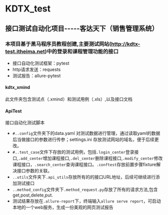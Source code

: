 # KDTX_test
## 接口测试自动化项目-----客达天下（销售管理系统）
### 本项目基于黑马程序员教程创建,主要测试网站(http://kdtx-test.itheima.net)中的登录和课程管理功能的接口
* 接口自动化测试框架：pytest
* http请求发送：requests
* 测试报告：allure-pytest
#### kdtx_xmind
此文件夹包含测试点（.xmind）和测试用例（.xls）,以及接口文档
#### ApiTest
接口自动化测试脚本
* `#..config`文件夹下的data.yaml 对测试数据进行管理，通过读取yaml的数据后当做接口的参数进行传参；settings.ini 存放测试网站的域名，便于后续更改。
* `#..test_case`文件下存放的测试用例，包括`.login_center`登录接口,`.add_center`增加课程接口,`.del_center`删除课程接口,`.modify_center`修改课程接口，`.search_center`查询课程接口。`.conftest`存放前置步骤fixture解决接口参数的关联。
* `..utils`文件夹下`.api_utils`存放所有的的接口URL地址，后续可继续进行添加测试接口
* `..method_config`文件夹下`.method_request.py`存放了所有的请求方法,包含get,post,delete,put.
* 测试结果存放在`.allure-report`下，终端输入`allure serve report`，可启动本地的一个web服务，生成一份美观的网页测试报告
